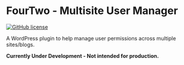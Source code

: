 # FourTwo - Multisite User Manager
[![GitHub license](https://img.shields.io/badge/license-GPLv2-blue.svg)](https://github.com/BODA82/fourtwo-password-policy-enforcement/blob/991aa60793aa71f07795032be45fc0f1f3885e10/LICENSE)

A WordPress plugin to help manage user permissions across multiple sites/blogs.

**Currently Under Development - Not intended for production.**
